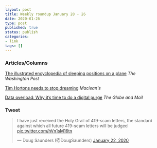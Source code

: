 ```yaml
---
layout: post
title: Weekly roundup January 20 - 26
date: 2020-01-26
type: post
published: true
status: publish
categories:
- link
tags: []
---
```


### Articles/Columns

[The illustrated encyclopedia of sleeping positions on a plane](https://www.washingtonpost.com/graphics/2020/travel/airplane-sleeping-positions-encyclopedia/ "The illustrated encyclopedia of sleeping positions on a plane. By Natalie B. Compton") *The Washington Post*

[Tim Hortons needs to stop dreaming](https://www.macleans.ca/opinion/tim-hortons-needs-to-stop-dreaming/ "Tim Hortons needs to stop dreaming. By Corey Mintz") *Maclean's*

[Data overload: Why it’s time to do a digital purge](https://www.theglobeandmail.com/opinion/article-data-overload-why-its-time-to-do-a-digital-purge/ "Data overload: Why it’s time to do a digital purge. By Matthew Braga") *The Globe and Mail*

### Tweet

<blockquote class="twitter-tweet"><p lang="en" dir="ltr">I have just received the Holy Grail of 419-scam letters, the standard against which all future 419-scam letters will be judged <a href="https://t.co/hVn1sM16tn">pic.twitter.com/hVn1sM16tn</a></p>&mdash; Doug Saunders (@DougSaunders) <a href="https://twitter.com/DougSaunders/status/1220125411482460160?ref_src=twsrc%5Etfw">January 22, 2020</a></blockquote> <script async src="https://platform.twitter.com/widgets.js" charset="utf-8"></script>
